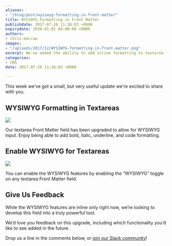 ```yaml
---
aliases:
- "/blog/post/wysiwyg-formatting-in-front-matter"
title: WYSIWYG Formatting in Front Matter
publishdate: 2017-07-26 11:26:03 +0000
expirydate: 2030-01-01 04:00:00 +0000
authors:
- chris-macrae
images:
- "/uploads/2017/12/WYSIWYG-formatting-in-front-matter.png"
excerpt: We've added the ability to add inline formatting to textarea fields
categories:
- CMS
date: 2017-07-26 11:26:03 +0000

---
```

This week we’ve got a small, but very useful update we're excited to share with you.

## WYSIWYG Formatting in Textareas

<img src="/uploads/2017/12/WYSIWYG-preview.gif" draggable="true" data-bukket-ext-bukket-draggable="true">

Our textarea Front Matter field has been upgraded to allow for WYSIWYG input. Enjoy being able to add bold, italic, underline, and code formatting.

## Enable WYSIWYG for Textareas

<img src="/uploads/2017/12/WYSIWYG-config.gif" draggable="true" data-bukket-ext-bukket-draggable="true">

You can enable the WYSIWYG features by enabling the “WYSIWYG” toggle on any textarea Front Matter field.

## Give Us Feedback

While the WYSIWYG features are inline only right now, we’re looking to develop this field into a truly powerful tool.

We’d love you feedback on this upgrade, including which functionality you’d like to see added in the future.

Drop us a line in the comments below, or [join our Slack community](https://forestry.io/blog/post/join-our-slack-community/)!